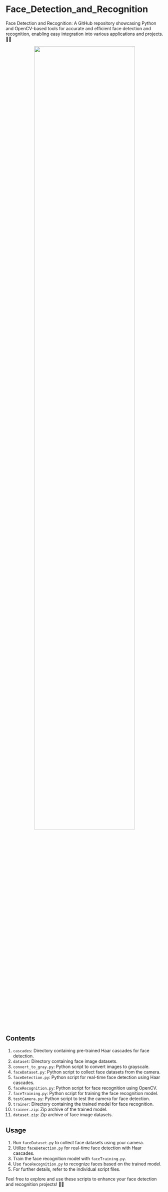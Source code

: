 # Face_Detection_and_Recognition
Face Detection and Recognition: A GitHub repository showcasing Python and OpenCV-based tools for accurate and efficient face detection and recognition, enabling easy integration into various applications and projects. 📸👤


<p align="center" width="60%">
    <img width="80%"src="https://i.imgur.com/PGgVsyp.png"> 
</p>

## Contents

1. `cascades`: Directory containing pre-trained Haar cascades for face detection.
2. `dataset`: Directory containing face image datasets.
3. `convert_to_gray.py`: Python script to convert images to grayscale.
4. `faceDataset.py`: Python script to collect face datasets from the camera.
5. `faceDetection.py`: Python script for real-time face detection using Haar cascades.
6. `faceRecognition.py`: Python script for face recognition using OpenCV.
7. `faceTraining.py`: Python script for training the face recognition model.
8. `testCamera.py`: Python script to test the camera for face detection.
9. `trainer`: Directory containing the trained model for face recognition.
10. `trainer.zip`: Zip archive of the trained model.
11. `dataset.zip`: Zip archive of face image datasets.

## Usage

1. Run `faceDataset.py` to collect face datasets using your camera.
2. Utilize `faceDetection.py` for real-time face detection with Haar cascades.
3. Train the face recognition model with `faceTraining.py`.
4. Use `faceRecognition.py` to recognize faces based on the trained model.
5. For further details, refer to the individual script files.

Feel free to explore and use these scripts to enhance your face detection and recognition projects! 📸👤
